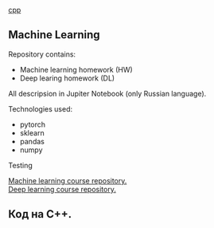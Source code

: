 [cpp](#CPP)

Machine Learning
---
Repository contains:
- Machine learning homework (HW)
- Deep learing homework (DL)

All descripsion in Jupiter Notebook (only Russian language).

Technologies used:
- pytorch
- sklearn
- pandas
- numpy

Testing

[Machine learning course repository.](https://github.com/esokolov/ml-course-hse)
<br>[Deep learning course repository.](https://github.com/isadrtdinov/intro-to-dl-hse)

## <a name="CPP"></a>   Код на C++.
